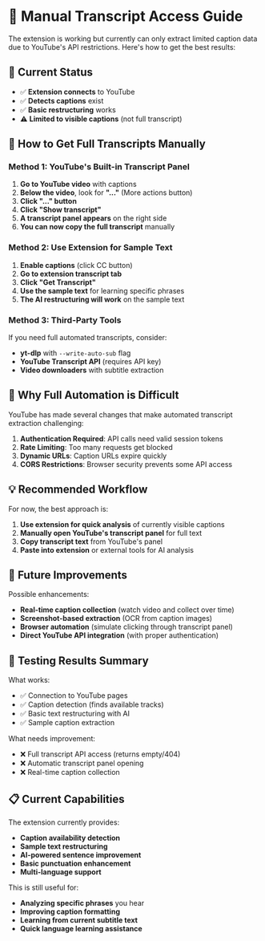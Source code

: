 # 📝 Manual Transcript Access Guide

The extension is working but currently can only extract limited caption data due to YouTube's API restrictions. Here's how to get the best results:

## 🎯 Current Status
- ✅ **Extension connects** to YouTube
- ✅ **Detects captions** exist 
- ✅ **Basic restructuring** works
- ⚠️ **Limited to visible captions** (not full transcript)

## 🚀 How to Get Full Transcripts Manually

### Method 1: YouTube's Built-in Transcript Panel

1. **Go to YouTube video** with captions
2. **Below the video**, look for **"..."** (More actions button)
3. **Click "..." button**
4. **Click "Show transcript"** 
5. **A transcript panel appears** on the right side
6. **You can now copy the full transcript** manually

### Method 2: Use Extension for Sample Text

1. **Enable captions** (click CC button)
2. **Go to extension transcript tab**
3. **Click "Get Transcript"**
4. **Use the sample text** for learning specific phrases
5. **The AI restructuring will work** on the sample text

### Method 3: Third-Party Tools

If you need full automated transcripts, consider:
- **yt-dlp** with `--write-auto-sub` flag
- **YouTube Transcript API** (requires API key)
- **Video downloaders** with subtitle extraction

## 🔧 Why Full Automation is Difficult

YouTube has made several changes that make automated transcript extraction challenging:

1. **Authentication Required**: API calls need valid session tokens
2. **Rate Limiting**: Too many requests get blocked
3. **Dynamic URLs**: Caption URLs expire quickly
4. **CORS Restrictions**: Browser security prevents some API access

## 💡 Recommended Workflow

For now, the best approach is:

1. **Use extension for quick analysis** of currently visible captions
2. **Manually open YouTube's transcript panel** for full text
3. **Copy transcript text** from YouTube's panel
4. **Paste into extension** or external tools for AI analysis

## 🚀 Future Improvements

Possible enhancements:
- **Real-time caption collection** (watch video and collect over time)
- **Screenshot-based extraction** (OCR from caption images)
- **Browser automation** (simulate clicking through transcript panel)
- **Direct YouTube API integration** (with proper authentication)

## 🧪 Testing Results Summary

What works:
- ✅ Connection to YouTube pages
- ✅ Caption detection (finds available tracks)  
- ✅ Basic text restructuring with AI
- ✅ Sample caption extraction

What needs improvement:
- ❌ Full transcript API access (returns empty/404)
- ❌ Automatic transcript panel opening
- ❌ Real-time caption collection

## 📋 Current Capabilities

The extension currently provides:
- **Caption availability detection**
- **Sample text restructuring** 
- **AI-powered sentence improvement**
- **Basic punctuation enhancement**
- **Multi-language support**

This is still useful for:
- **Analyzing specific phrases** you hear
- **Improving caption formatting** 
- **Learning from current subtitle text**
- **Quick language learning assistance**